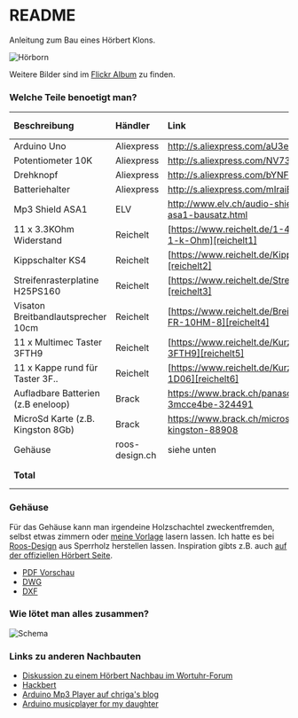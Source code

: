 # README #

Anleitung zum Bau eines Hörbert Klons.

![Hörborn](https://c2.staticflickr.com/8/7358/27122043443_22672eb855.jpg "Hörborn")

Weitere Bilder sind im [Flickr Album](https://www.flickr.com/gp/born/dSp205) zu finden.

### Welche Teile benoetigt man? ###

Beschreibung                       | Händler        | Link                                                                     | Preis [CHF]
:---------                         | :-----         | :-------------------                                                     | -:
Arduino Uno                        | Aliexpress     | http://s.aliexpress.com/aU3emA32                                         | 3.00
Potentiometer 10K                  | Aliexpress     | http://s.aliexpress.com/NV73e6fy                                         | 1.00
Drehknopf                          | Aliexpress     | http://s.aliexpress.com/bYNFrqiq                                         | 1.50
Batteriehalter                     | Aliexpress     | http://s.aliexpress.com/mIraiEBz                                         | 1.50
Mp3 Shield ASA1                    | ELV            | http://www.elv.ch/audio-shield-fuer-arduino-asa1-bausatz.html            | 20.00
11 x 3.3KOhm Widerstand            | Reichelt       | [https://www.reichelt.de/1-4W-5-1-0-k-Ohm-9-1-k-Ohm][reichelt1]          | 1.00
Kippschalter KS4                   | Reichelt       | [https://www.reichelt.de/Kippschalter/KS-4][reichelt2]                   | 1.50
Streifenrasterplatine H25PS160     | Reichelt       | [https://www.reichelt.de/Streifenraster/H25PS160][reichelt3]             | 2.50
Visaton Breitbandlautsprecher 10cm | Reichelt       | [https://www.reichelt.de/Breitbandlautsprecher/VIS-FR-10HM-8][reichelt4] | 6.00
11 x Multimec Taster 3FTH9         | Reichelt       | [https://www.reichelt.de/Kurzhubtaster/TASTER-3FTH9][reichelt5]          | 13.00
11 x Kappe rund für Taster 3F..    | Reichelt       | [https://www.reichelt.de/Kurzhubtaster/KAPPE-1D06][reichelt6]            | 3.50
Aufladbare Batterien (z.B eneloop) | Brack          | https://www.brack.ch/panasonic-eneloop-bk-3mcce4be-324491                | 20.00
MicroSd Karte (z.B. Kingston 8Gb)  | Brack          | https://www.brack.ch/microsdhc-card-8gb-kingston-88908                   | 6.00
Gehäuse                            | roos-design.ch | siehe unten                                                              | 30.00
**Total**                          |                |                                                                          | ** ca. 110.00**

### Gehäuse ###
Für das Gehäuse kann man irgendeine Holzschachtel zweckentfremden, selbst etwas zimmern oder [meine Vorlage](https://www.dropbox.com/s/fan26ac5f0buzio/H%C3%B6rborn.pdf?dl=0)  lasern lassen. Ich hatte es bei [Roos-Design](http://www.roos-design.ch) aus Sperrholz herstellen lassen. Inspiration gibts z.B. auch [auf der offiziellen Hörbert Seite](https://de-de.hoerbert.com/blog/de/design).

* [PDF Vorschau](https://www.dropbox.com/s/fan26ac5f0buzio/H%C3%B6rborn.pdf?dl=0) 
* [DWG](https://www.dropbox.com/s/1zb19kptnvq3p6d/h%C3%B6rborn.dwg?dl=0)
* [DXF](https://www.dropbox.com/s/5j3yvfxwj3fe5jw/h%C3%B6rborn.dxf?dl=0)

### Wie lötet man alles zusammen? ###
![Schema](https://dl.dropbox.com/s/0clr1rj6rry1rwn/hoerbornSchema.png "Schema")

### Links zu anderen Nachbauten ###
* [Diskussion zu einem Hörbert Nachbau im Wortuhr-Forum](http://diskussion.christians-bastel-laden.de/viewtopic.php?f=13&t=571&hilit=hörbert)
* [Hackbert](https://www.florian-wolters.de/blog/2015/12/29/hackbert-the-audio-player/)
* [Arduino Mp3 Player auf chriga's blog](http://chrigas.blogspot.ch/p/arduino_13.html)
* [Arduino musicplayer for my daughter](http://www.koelnerwasser.de/?p=617)

[reichelt1]: https://www.reichelt.de/1-4W-5-1-0-k-Ohm-9-1-k-Ohm/1-4W-3-3K/3/index.html?ACTION=3&GROUPID=3065&ARTICLE=1397&SEARCH=1%2F4W%203%2C3K&OFFSET=16&
[reichelt2]: https://www.reichelt.de/Kippschalter/KS-4/3/index.html?ACTION=3&GROUPID=3275&ARTICLE=9557&OFFSET=16&
[reichelt3]: https://www.reichelt.de/Streifenraster/H25PS160/3/index.html?ACTION=3&GROUPID=3373&ARTICLE=23953&OFFSET=16&
[reichelt4]: https://www.reichelt.de/Breitbandlautsprecher/VIS-FR-10HM-8/3/index.html?ACTION=3&GROUPID=3579&ARTICLE=66815&OFFSET=16&
[reichelt5]: https://www.reichelt.de/Kurzhubtaster/TASTER-3FTH9/3/index.html?ACTION=3&GROUPID=3278&ARTICLE=156904&OFFSET=16&
[reichelt6]: https://www.reichelt.de/Kurzhubtaster/KAPPE-1D06/3/index.html?ACTION=3&GROUPID=3278&ARTICLE=79709&OFFSET=16&